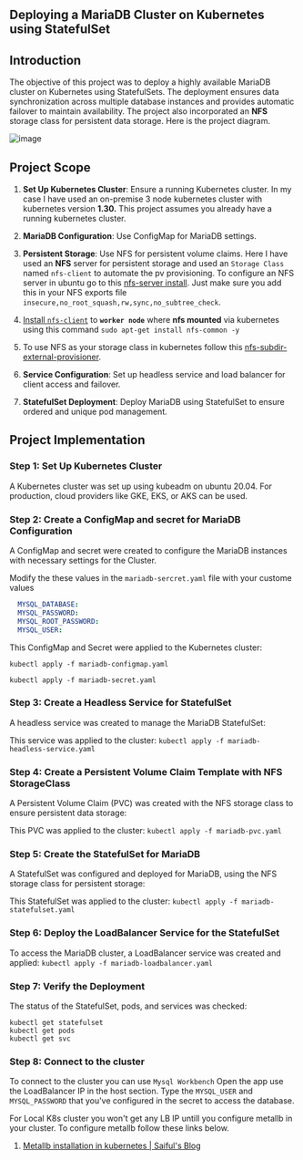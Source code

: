 ## Deploying a MariaDB Cluster on Kubernetes using StatefulSet

## Introduction
The objective of this project was to deploy a highly available MariaDB cluster on Kubernetes using StatefulSets. The deployment ensures data synchronization across multiple database instances and provides automatic failover to maintain availability. The project also incorporated an **NFS** storage class for persistent data storage. Here is the project diagram. 

![image](https://github.com/user-attachments/assets/8c5a5bda-34e7-4899-bf51-2ff0e12527f3)

## Project Scope
1. **Set Up Kubernetes Cluster**: Ensure a running Kubernetes cluster. In my case I have used an on-premise 3 node kubernetes cluster with kubernetes version **1.30.** This project assumes you already have a running kubernetes cluster.

2. **MariaDB Configuration**: Use ConfigMap for MariaDB settings.

3. **Persistent Storage**: Use NFS for persistent volume claims. Here I have used an **NFS** server for persistent storage and used an `Storage Class` named `nfs-client` to automate the pv provisioning. To configure an NFS server in ubuntu go to this [nfs-server install](https://github.com/saifulislam88/nfs-server). Just make sure you add this in your NFS exports file ```insecure,no_root_squash,rw,sync,no_subtree_check```.

4. [Install `nfs-client`](https://github.com/saifulislam88/nfs-server?tab=readme-ov-file#linux-client) to **`worker node`** where **nfs mounted** via kubernetes using this command `sudo apt-get install nfs-common -y`

5. To use NFS as your storage class in kubernetes follow this [nfs-subdir-external-provisioner](https://github.com/kubernetes-sigs/nfs-subdir-external-provisioner).

6. **Service Configuration**: Set up headless service and load balancer for client access and failover.

7. **StatefulSet Deployment**: Deploy MariaDB using StatefulSet to ensure ordered and unique pod management.


## Project Implementation

### Step 1: Set Up Kubernetes Cluster
A Kubernetes cluster was set up using kubeadm on ubuntu 20.04. For production, cloud providers like GKE, EKS, or AKS can be used.

### Step 2: Create a ConfigMap and secret for MariaDB Configuration
A ConfigMap and secret were created to configure the MariaDB instances with necessary settings for the Cluster.

Modify the these values in the ``mariadb-sercret.yaml`` file with your custome values

```yaml
  MYSQL_DATABASE:
  MYSQL_PASSWORD:
  MYSQL_ROOT_PASSWORD:
  MYSQL_USER:
```
This ConfigMap and Secret were applied to the Kubernetes cluster:

```kubectl apply -f mariadb-configmap.yaml```

```kubectl apply -f mariadb-secret.yaml```

### Step 3: Create a Headless Service for StatefulSet
A headless service was created to manage the MariaDB StatefulSet:

This service was applied to the cluster:
```kubectl apply -f mariadb-headless-service.yaml```

### Step 4: Create a Persistent Volume Claim Template with NFS StorageClass
A Persistent Volume Claim (PVC) was created with the NFS storage class to ensure persistent data storage:

This PVC was applied to the cluster:
```kubectl apply -f mariadb-pvc.yaml```

### Step 5: Create the StatefulSet for MariaDB
A StatefulSet was configured and deployed for MariaDB, using the NFS storage class for persistent storage:

This StatefulSet was applied to the cluster:
```kubectl apply -f mariadb-statefulset.yaml```

### Step 6: Deploy the LoadBalancer Service for the StatefulSet

To access the MariaDB cluster, a LoadBalancer service was created and applied: ```kubectl apply -f mariadb-loadbalancer.yaml```

### Step 7: Verify the Deployment
The status of the StatefulSet, pods, and services was checked: 
```
kubectl get statefulset
kubectl get pods
kubectl get svc
```
### Step 8: Connect to the cluster

To connect to the cluster you can use ``Mysql Workbench``
Open the app use the LoadBalancer IP in the host section. Type the ``MYSQL_USER`` and ``MYSQL_PASSWORD`` that you've configured in the secret to access the database. 

For Local K8s cluster you won't get any LB IP untill you configure metallb in your cluster. To configure metallb follow these links below.

1. [Metallb installation in kubernetes | Saiful's Blog](https://github.com/saifulislam88/kubernetes/blob/main/G.k8s-configure-metalLB-on-premises/Setup-MetalLB-for-Nginx-Ingress-Loadbalancer-IP.md)


